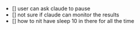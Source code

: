 - [] user can ask claude to pause
- [] not sure if claude can monitor the results 
- [] how to nit have sleep 10 in there for all the time